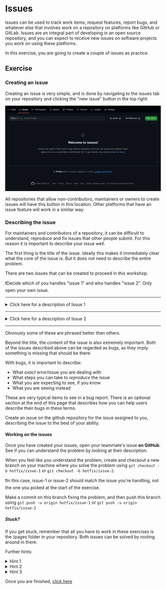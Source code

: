 # Issues

Issues can be used to track work items, request features, report bugs, and whatever else that involves work on a repository on platforms like GitHub or GitLab.
Issues are an integral part of developing in an open source repository, and you can expect to receive new issues on software projects you work on using these platforms.

In this exercise, you are going to create a couple of issues as practice.

## Exercise

### Creating an issue

Creating an issue is very simple, and is done by navigating to the issues tab on your repository and clicking the "new issue" button in the top right:

[![Issues tab](/images/issues.png)](/images/issues.png)

All repositories that allow non-contributors, maintainers or owners to create issues will have this button in this location.
Other platforms that have an issue feature will work in a similar way.

### Describing the issue

For maintainers and contributors of a repository, it can be difficult to understand, reproduce and fix issues that other people submit.
For this reason it is important to describe your issue well.

The first thing is the title of the issue.
Ideally this makes it immediately clear what the core of the issue is.
But it does not need to describe the entire problem.


There are two issues that can be created to proceed in this workshop.

❗Decide which of you handles "issue 1" and who handles "issue 2".
Only open your own issue.

<hr>

<details>
<summary>Click here for a description of Issue 1</summary>

The first issue is that you added a contributing-to-a-repository page to the listing, but it's blank.
This is because the filename is missing its .md extension.

From the perspective of the user, all they know is that there is a page that looks like it has no content, so some ways to phrase this may be:

- missing content
- contributing-to-a-repository.md is missing content
- why can't I see the article
- contributing to repository page should be there but it isn't why

</details>

<hr>

<details>
<summary>Click here for a description of Issue 2</summary>

This second issue is that there ought to be a page on creating pull requests, but it's missing from the listing.
This is because the file listing has a # character at the start, and the website interprets it as a comment.

From the perspective of the user, they may have been told there would be a page with this content, but they can't see it.
Some ways they may phrase this are:

- missing article
- creating-pull-requests not showing in list
- where is the creating pull requests thing
- please add the pull requests page

</details>

<hr>

Obviously some of these are phrased better than others.

Beyond the title, the content of the issue is also extremely important.
Both of the issues described above can be regarded as bugs, as they imply something is missing that should be there.

With bugs, it is important to describe:
- What _exact_ error/issue you are dealing with
- What steps you can take to _reproduce_ the issue
- What you are expecting to see, if you know
- What you are seeing instead

These are very typical items to see in a bug report.
There is an optional section at the end of this page that describes how you can help users describe their bugs in these terms.

Create an issue on the github repository for the issue assigned to you, describing the issue to the best of your ability.

#### Working on the issues

Once you have created your issues, open your teammate's issue **on GitHub**.
See if you can understand the problem by looking at their description.

When you feel like you understand the problem, create and checkout a new branch on your machine where you solve the problem using `git checkout -b hotfix/issue-1` or `git checkout -b hotfix/issue-2`.

❗In this case, issue-1 or issue-2 should match the issue you're handling, not the one you picked at the start of the exercise.

Make a commit on this branch fixing the problem, and then push this branch using `git push -u origin hotfix/issue-1` or `git push -u origin hotfix/issue-2`

##### Stuck?
If you get stuck, remember that all you have to work in these exercises is the /pages folder in your repository.
Both issues can be solved by rooting around in there.

Further hints:

<details>
<summary>Hint 1</summary>
Each line in listing.txt is a page that shows up as a link on the left side of the website.
</details>


<details>
<summary>Hint 2</summary>
A link to a page will show up regardless of whether a page with that file name exists
</details>


<details>
<summary>Hint 3</summary>
Remember that lines starting with a # are comments and are ignored by the website.
</details>

Once you are finished, [click here](index.html?page=creating-pull-requests.md)
